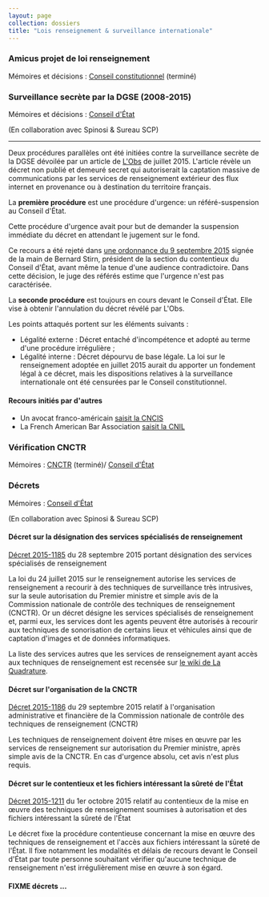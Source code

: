 ```yaml
---
layout: page
collection: dossiers
title: "Lois renseignement & surveillance internationale"
---
```


### Amicus projet de loi renseignement

Mémoires et décisions : [Conseil constitutionnel][amicusrenseignement] (terminé)


### Surveillance secrète par la DGSE (2008-2015)

Mémoires et décisions : [Conseil d'État][secretdgseCEtat]

(En collaboration avec Spinosi & Sureau SCP)

------

Deux procédures parallèles ont été initiées contre la surveillance
secrète de la DGSE dévoilée par un article de
[L'Obs](http://tempsreel.nouvelobs.com/societe/20150625.OBS1569/exclusif-comment-la-france-ecoute-aussi-le-monde.html)
de juillet 2015. L'article révèle un décret non publié et demeuré
secret qui autoriserait la captation massive de communications par les
services de renseignement extérieur des flux internet en provenance ou
à destination du territoire français.


La **première procédure** est une procédure d'urgence: un
référé-suspension au Conseil d'État. 

Cette procédure d'urgence avait pour but de demander la suspension
immédiate du décret en attendant le jugement sur le fond.

Ce recours a été rejeté dans
[une ordonnance du 9 septembre 2015](https://exegetes.eu.org/recours/secretdgse/CEtat/2015-09-09-Ordonnance_-_De__cret_secret_393079_ocr.pdf)
signée de la main de Bernard Stirn, président de la section du
contentieux du Conseil d'État, avant même la tenue d'une audience
contradictoire. Dans cette décision, le juge des référés estime que
l'urgence n'est pas caractérisée.

La **seconde procédure** est toujours en cours devant le Conseil
d'État. Elle vise à obtenir l'annulation du décret révélé par L'Obs.

Les points attaqués portent sur les éléments suivants :

  -  Légalité externe : Décret entaché d'incompétence et adopté au terme d'une procédure irrégulière ;
  -  Légalité interne : Décret dépourvu de base légale. La loi sur le renseignement adoptée en juillet 2015 aurait du apporter un fondement légal à ce décret, mais les dispositions relatives à la surveillance internationale ont été censurées par le Conseil constitutionnel.

#### Recours initiés par d'autres 

 -   Un avocat franco-américain [saisit la CNCIS](https://www.laquadrature.net/fr/node/9538)
 -   La French American Bar Association [saisit la CNIL](http://www.nextinpact.com/news/96635-surveillance-internationale-avocats-franco-americains-portent-plainte-aupres-cnil.htm)



### Vérification CNCTR

Mémoires : [CNCTR][verificationcnctrCnctr]  (terminé)/ [Conseil d'État][verificationcnctrCEtat]


### Décrets

Mémoires : [Conseil d'État][renseignementCEtat] 

(En collaboration avec Spinosi & Sureau SCP)

#### Décret sur la désignation des services spécialisés de renseignement

[Décret 2015-1185](http://www.legifrance.gouv.fr/affichTexte.do?cidTexte=JORFTEXT000031239603&dateTexte=&categorieLien=id) du 28 septembre 2015 portant désignation des services spécialisés de renseignement

La loi du 24 juillet 2015 sur le renseignement autorise les services de renseignement a recourir à des techniques de surveillance très intrusives, sur la seule autorisation du Premier ministre et simple avis de la Commission nationale de contrôle des techniques de renseignement (CNCTR). Or un décret désigne les services spécialisés de renseignement et, parmi eux, les services dont les agents peuvent être autorisés à recourir aux techniques de sonorisation de certains lieux et véhicules ainsi que de captation d'images et de données informatiques. 

La liste des services autres que les services de renseignement ayant
accès aux techniques de renseignement est recensée sur [le wiki de La Quadrature](https://wiki.laquadrature.net/Acces_aux_donnees_de_renseignement).

#### Décret sur l'organisation de la CNCTR

[Décret 2015-1186](http://www.legifrance.gouv.fr/affichTexte.do?cidTexte=JORFTEXT000031249331&dateTexte=&categorieLien=id) du 29 septembre 2015 relatif à l'organisation administrative et financière de la Commission nationale de contrôle des techniques de renseignement (CNCTR)

Les techniques de renseignement doivent être mises en œuvre par les services de renseignement sur autorisation du Premier ministre, après simple avis de la CNCTR. En cas d'urgence absolu, cet avis n'est plus requis. 


#### Décret sur le contentieux et les fichiers intéressant la sûreté de l'État

[Décret 2015-1211](http://www.legifrance.gouv.fr/eli/decret/2015/10/1/JUSC1520448D/jo) du 1er octobre 2015 relatif au contentieux de la mise en œuvre des techniques de renseignement soumises à autorisation et des fichiers intéressant la sûreté de l'État

Le décret fixe la procédure contentieuse concernant la mise en œuvre des techniques de renseignement et l'accès aux fichiers intéressant la sûreté de l'État. Il fixe notamment les modalités et délais de recours devant le Conseil d'État par toute personne souhaitant vérifier qu'aucune technique de renseignement n'est irrégulièrement mise en œuvre à son égard. 


#### FIXME décrets ...


[abrogationretentiondemande]: /recours/abrogationretention/demande/
[abrogationretentionCEtat]: /recours/abrogationretention/CEtat/
[amicusrenseignement]: /recours/amicusrenseignement/
[filtragecazeneuveCEtat]: /recours/filtragecazeneuve/CEtat/
[filtragecazeneuveCnil]: /recours/filtragecazeneuve/Cnil/
[filtragecazeneuveOclctic]: /recours/filtragecazeneuve/Oclctic/
[lpmCEtat]: /recours/lpm/CEtat/
[lpmCConst]: /recours/lpm/CConst/
[renseignementCEtat]: /recours/renseignement/CEtat/
[secretdgseCEtat]: /recours/secretdgse/CEtat/
[verificationcnctrCnctr]: /recours/verificationcnctr/Cnctr/
[verificationcnctrCEtat]: /recours/verificationcnctr/CEtat/
